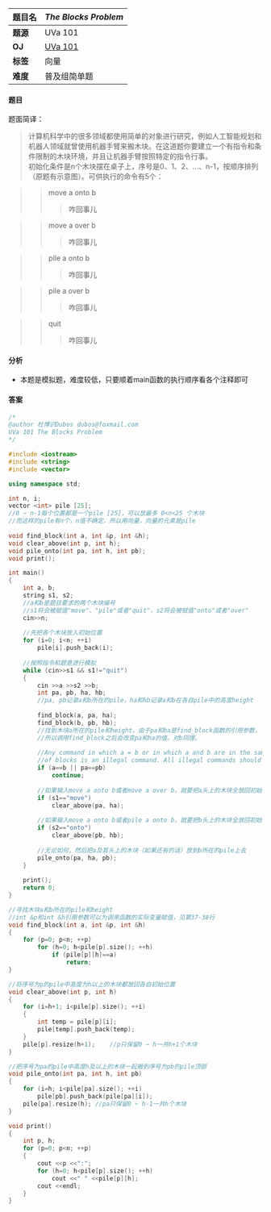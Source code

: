 |题目名|*The Blocks Problem*|  
|---|---|  
|**题源**|UVa 101|  
|**OJ**|[UVa 101](https://uva.onlinejudge.org/index.php?option=com_onlinejudge&Itemid=8&category=3&page=show_problem&problem=37)|  
|**标签**|向量|  
|**难度**|普及组简单题|  

#### 题目  
题面简译：  
> 计算机科学中的很多领域都使用简单的对象进行研究，例如人工智能规划和机器人领域就曾使用机器手臂来搬木块。在这道题你要建立一个有指令和条件限制的木块环境，并且让机器手臂按照特定的指令行事。  
初始化条件是n个木块摆在桌子上，序号是0、1、2、...、n-1，按顺序排列（原题有示意图）。可供执行的命令有5个：

>> move a onto b  
>>> 咋回事儿  

>> move a over b  
>>> 咋回事儿  

>> pile a onto b  
>>> 咋回事儿  

>> pile a over b  
>>> 咋回事儿  

>> quit  
>>> 咋回事儿  


#### 分析  
* 本题是模拟题，难度较低，只要顺着main函数的执行顺序看各个注释即可  

#### 答案  
```cpp
/* 	
@author 杜博识Dubos dubos@foxmail.com
UVa 101 The Blocks Problem 
*/

#include <iostream>
#include <string>
#include <vector>

using namespace std;

int n, i;
vector <int> pile [25];
//0 ~ n-1每个位置都是一个pile [25]，可以放最多 0<n<25 个木块
//而这样的pile有n个，n值不确定，所以用向量，向量的元素是pile 
																				//？？？为什么不用二维向量呢
void find_block(int a, int &p, int &h);
void clear_above(int p, int h);
void pile_onto(int pa, int h, int pb);
void print(); 

int main()
{		
	int a, b;
	string s1, s2;
	//a和b是题目要求的两个木块编号
	//s1将会被赋值"move"、"pile"或者"quit"，s2将会被赋值"onto"或者"over"
	cin>>n;
	
	//先把各个木块放入初始位置
	for (i=0; i<n; ++i)
		pile[i].push_back(i);
	
	//按照指令和题意进行模拟 
	while (cin>>s1 && s1!="quit")
	{
		cin >>a >>s2 >>b;
		int pa, pb, ha, hb;
		//pa, pb记录a和b所在的pile，ha和hb记录a和b在各自pile中的高度height 
		 
		find_block(a, pa, ha);
		find_block(b, pb, hb);
		//找到木块a所在的pile和height，由于pa和ha是find_block函数的引用参数，
		//所以调用find_block之后会改变pa和ha的值。对b同理。 
		
		//Any command in which a = b or in which a and b are in the same stack 
		//of blocks is an illegal command. All illegal commands should be ignored.
		if (a==b || pa==pb)
			continue;
		
		//如果输入move a onto b或者move a over b，就要把a头上的木块全放回初始位 
		if (s1=="move")
			clear_above(pa, ha);
			
		//如果输入move a onto b或者pile a onto b，就要把b头上的木块全放回初始位 
		if (s2=="onto")
			clear_above(pb, hb);
			
		//无论如何，然后把a及其头上的木块（如果还有的话）放到b所在的pile上去 
		pile_onto(pa, ha, pb);
	}
	
	print();
	return 0;
}

//寻找木块a和b所在的pile和height 
//int &p和int &h引用参数可以为调用函数的实际变量赋值，见第37-38行 
void find_block(int a, int &p, int &h) 
{
	for (p=0; p<n; ++p)
		for (h=0; h<pile[p].size(); ++h)
			if (pile[p][h]==a)
				return; 
}

//将序号为p的pile中高度为h以上的木块都放回各自初始位置 
void clear_above(int p, int h)
{
	for (i=h+1; i<pile[p].size(); ++i)
	{
		int temp = pile[p][i];
		pile[temp].push_back(temp);
	}
	pile[p].resize(h+1);	//p只保留0 ~ h一共h+1个木块 
}

//把序号为pa的pile中高度h及以上的木块一起搬到序号为pb的pile顶部 
void pile_onto(int pa, int h, int pb)
{
	for (i=h; i<pile[pa].size(); ++i)
		pile[pb].push_back(pile[pa][i]);
	pile[pa].resize(h);	//pa只保留0 ~ h-1一共h个木块 
}

void print()
{
	int p, h;
	for (p=0; p<n; ++p)
	{
		cout <<p <<":";
		for (h=0; h<pile[p].size(); ++h)
			cout <<" " <<pile[p][h];
		cout <<endl;
	}
}
```
